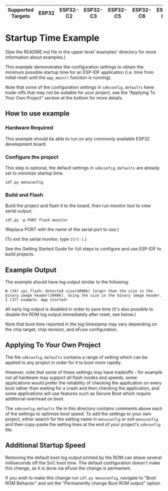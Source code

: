 | Supported Targets | ESP32 | ESP32-C2 | ESP32-C3 | ESP32-C5 | ESP32-C6 | ESP32-C61 | ESP32-H2 | ESP32-P4 | ESP32-S2 | ESP32-S3 |
| ----------------- | ----- | -------- | -------- | -------- | -------- | --------- | -------- | -------- | -------- | -------- |

# Startup Time Example

(See the README.md file in the upper level 'examples' directory for more information about examples.)

This example demonstrates the configuration settings to obtain the minimum possible startup time for an ESP-IDF application (i.e. time from initial reset until the `app_main()` function is running).

Note that some of the configuration settings in `sdkconfig.defaults` have trade-offs that may not be suitable for your project, see the "Applying To Your Own Project" section at the bottom for more details.

## How to use example

### Hardware Required

This example should be able to run on any commonly available ESP32 development board.

### Configure the project

This step is optional, the default settings in `sdkconfig.defaults` are already set to minimize startup time.

```
idf.py menuconfig
```

### Build and Flash

Build the project and flash it to the board, then run monitor tool to view serial output:

```
idf.py -p PORT flash monitor
```

(Replace PORT with the name of the serial port to use.)

(To exit the serial monitor, type ``Ctrl-]``.)

See the Getting Started Guide for full steps to configure and use ESP-IDF to build projects.

## Example Output

The example should have log output similar to the following:

```
W (34) spi_flash: Detected size(4096k) larger than the size in the binary image header(2048k). Using the size in the binary image header.
I (37) example: App started!
```

All early log output is disabled in order to save time (it's also possible to disable the ROM log output immediately after reset, see below.)

Note that boot time reported in the log timestamp may vary depending on the chip target, chip revision, and eFuse configuration.

## Applying To Your Own Project

The file `sdkconfig.defaults` contains a range of setting which can be applied to any project in order for it to boot more rapidly.

However, note that some of these settings may have tradeoffs - for example not all hardware may support all flash modes and speeds, some applications would prefer the reliability of checking the application on every boot rather than waiting for a crash and then checking the application, and some applications will use features such as Secure Boot which require additional overhead on boot.

The `sdkconfig.defaults` file in this directory contains comments above each of the settings to optimize boot speed. To add the settings
to your own project, either search for the setting name in `menuconfig` or exit `menuconfig` and then copy-paste the setting lines at the end of your project's `sdkconfig` file.

## Additional Startup Speed

Removing the default boot log output printed by the ROM can shave several milliseconds off the SoC boot time. The default configuration doesn't make this change, as it is done via eFuse the change is permanent.

If you wish to make this change run `idf.py menuconfig`, navigate to "Boot ROM Behavior" and set the "Permanently change Boot ROM output" option.

